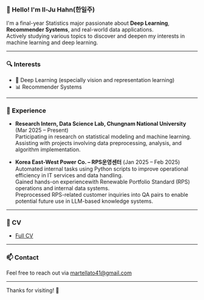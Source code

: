 ### 👋 Hello! I'm Il-Ju Hahn(한일주)

I'm a final-year Statistics major passionate about **Deep Learning**, **Recommender Systems**, and real-world data applications.  
Actively studying various topics to discover and deepen my interests in machine learning and deep learning.

---

### 🔍 Interests
- 🤖 Deep Learning (especially vision and representation learning)
- 📊 Recommender Systems 
---

### 💼 Experience
- **Research Intern, Data Science Lab, Chungnam National University** (Mar 2025 – Present)  
  Participating in research on statistical modeling and machine learning.  
  Assisting with projects involving data preprocessing, analysis, and algorithm implementation.
  
- **Korea East-West Power Co. – RPS운영센터** (Jan 2025 – Feb 2025)  
  Automated internal tasks using Python scripts to improve operational efficiency in IT services and data handling.  
  Gained hands-on experiencewith Renewable Portfolio Standard (RPS) operations and internal data systems.  
  Preprocessed RPS-related customer inquiries into QA pairs to enable potential future use in LLM-based knowledge systems.
---

### 📄 CV
- [Full CV](https://drive.google.com/file/d/1dhQimiS542-tr3FxvcxqxAuyz_0ugvBx/view?usp=sharing)
---
### 📫 Contact
Feel free to reach out via [martellato41@gmail.com](mailto:martellato41@gmail.com)

---


Thanks for visiting! 🌱

